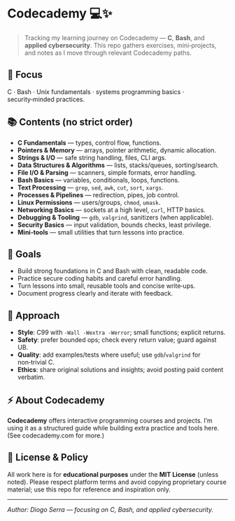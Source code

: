 # Codecademy 💻✨

> Tracking my learning journey on Codecademy — **C**, **Bash**, and **applied cybersecurity**. This repo gathers exercises, mini‑projects, and notes as I move through relevant Codecademy paths.

## 📌 Focus

C · Bash · Unix fundamentals · systems programming basics · security‑minded practices.

## 📚 Contents (no strict order)

* **C Fundamentals** — types, control flow, functions.
* **Pointers & Memory** — arrays, pointer arithmetic, dynamic allocation.
* **Strings & I/O** — safe string handling, files, CLI args.
* **Data Structures & Algorithms** — lists, stacks/queues, sorting/search.
* **File I/O & Parsing** — scanners, simple formats, error handling.
* **Bash Basics** — variables, conditionals, loops, functions.
* **Text Processing** — `grep`, `sed`, `awk`, `cut`, `sort`, `xargs`.
* **Processes & Pipelines** — redirection, pipes, job control.
* **Linux Permissions** — users/groups, `chmod`, `umask`.
* **Networking Basics** — sockets at a high level, `curl`, HTTP basics.
* **Debugging & Tooling** — `gdb`, `valgrind`, sanitizers (when applicable).
* **Security Basics** — input validation, bounds checks, least privilege.
* **Mini‑tools** — small utilities that turn lessons into practice.

## 🎯 Goals

* Build strong foundations in C and Bash with clean, readable code.
* Practice secure coding habits and careful error handling.
* Turn lessons into small, reusable tools and concise write‑ups.
* Document progress clearly and iterate with feedback.

## 🧭 Approach

* **Style**: C99 with `-Wall -Wextra -Werror`; small functions; explicit returns.
* **Safety**: prefer bounded ops; check every return value; guard against UB.
* **Quality**: add examples/tests where useful; use `gdb`/`valgrind` for non‑trivial C.
* **Ethics**: share original solutions and insights; avoid posting paid content verbatim.

## ⚡ About Codecademy

**Codecademy** offers interactive programming courses and projects. I’m using it as a structured guide while building extra practice and tools here. (See codecademy.com for more.)

## 📜 License & Policy

All work here is for **educational purposes** under the **MIT License** (unless noted). Please respect platform terms and avoid copying proprietary course material; use this repo for reference and inspiration only.

---

*Author: Diogo Serra — focusing on C, Bash, and applied cybersecurity.*

